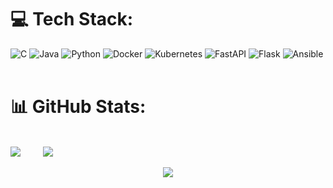 
# 💻 Tech Stack:
![C](https://img.shields.io/badge/c-%2300599C.svg?style=for-the-badge&logo=c&logoColor=white) ![Java](https://img.shields.io/badge/java-%23ED8B00.svg?style=for-the-badge&logo=openjdk&logoColor=white) ![Python](https://img.shields.io/badge/python-3670A0?style=for-the-badge&logo=python&logoColor=ffdd54) ![Docker](https://img.shields.io/badge/docker-%230db7ed.svg?style=for-the-badge&logo=docker&logoColor=white) ![Kubernetes](https://img.shields.io/badge/kubernetes-%23326ce5.svg?style=for-the-badge&logo=kubernetes&logoColor=white) ![FastAPI](https://img.shields.io/badge/FastAPI-005571?style=for-the-badge&logo=fastapi) ![Flask](https://img.shields.io/badge/flask-%23000.svg?style=for-the-badge&logo=flask&logoColor=white) ![Ansible](https://img.shields.io/badge/ansible-%231A1918.svg?style=for-the-badge&logo=ansible&logoColor=white) &emsp;&emsp;&emsp;&emsp;&emsp;&ensp;
# 📊 GitHub Stats:
<br text-align="center"> ![](https://github-readme-stats.vercel.app/api?username=JoannVetter&theme=midnight-purple&hide_border=false&include_all_commits=false&count_private=false) &emsp;&emsp; ![](https://github-readme-stats.vercel.app/api/top-langs/?username=JoannVetter&theme=midnight-purple&hide_border=false&include_all_commits=false&count_private=false&layout=compact) </br>

<div align="center">
  <a href="https://github.com/JoannVetter">
    <img src="https://wakatime.com/share/@753af281-1fde-48a0-831c-eb4f1335a531/f8dcefcc-d1cf-4136-8374-889c88329df3.svg"></img>
  </a>
</div>
<!-- Proudly created with GPRM ( https://gprm.itsvg.in ) -->
